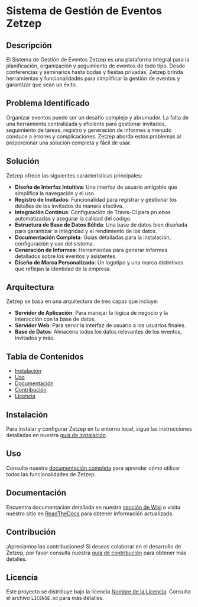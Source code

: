 # Sistema de Gestión de Eventos Zetzep

## Descripción

El Sistema de Gestión de Eventos Zetzep es una plataforma integral para la planificación, organización y seguimiento de eventos de todo tipo. Desde conferencias y seminarios hasta bodas y fiestas privadas, Zetzep brinda herramientas y funcionalidades para simplificar la gestión de eventos y garantizar que sean un éxito.

## Problema Identificado

Organizar eventos puede ser un desafío complejo y abrumador. La falta de una herramienta centralizada y eficiente para gestionar invitados, seguimiento de tareas, registro y generación de informes a menudo conduce a errores y complicaciones. Zetzep aborda estos problemas al proporcionar una solución completa y fácil de usar.

## Solución

Zetzep ofrece las siguientes características principales:
- **Diseño de Interfaz Intuitiva**: Una interfaz de usuario amigable que simplifica la navegación y el uso.
- **Registro de Invitados**: Funcionalidad para registrar y gestionar los detalles de los invitados de manera efectiva.
- **Integración Continua**: Configuración de Travis-CI para pruebas automatizadas y asegurar la calidad del código.
- **Estructura de Base de Datos Sólida**: Una base de datos bien diseñada para garantizar la integridad y el rendimiento de los datos.
- **Documentación Completa**: Guías detalladas para la instalación, configuración y uso del sistema.
- **Generación de Informes**: Herramientas para generar informes detallados sobre los eventos y asistentes.
- **Diseño de Marca Personalizado**: Un logotipo y una marca distintivos que reflejan la identidad de la empresa.

## Arquitectura

Zetzep se basa en una arquitectura de tres capas que incluye:
- **Servidor de Aplicación**: Para manejar la lógica de negocio y la interacción con la base de datos.
- **Servidor Web**: Para servir la interfaz de usuario a los usuarios finales.
- **Base de Datos**: Almacena todos los datos relevantes de los eventos, invitados y más.

## Tabla de Contenidos

- [Instalación](#instalación)
- [Uso](#uso)
- [Documentación](#documentación)
- [Contribución](#contribución)
- [Licencia](#licencia)

## Instalación

Para instalar y configurar Zetzep en tu entorno local, sigue las instrucciones detalladas en nuestra [guía de instalación](#link-a-la-guía-de-instalación).

## Uso

Consulta nuestra [documentación completa](#link-a-la-documentación) para aprender cómo utilizar todas las funcionalidades de Zetzep.

## Documentación

Encuentra documentación detallada en nuestra [sección de Wiki](#link-a-la-wiki) o visita nuestro sitio en [ReadTheDocs](#link-a-readthedocs) para obtener información actualizada.

## Contribución

¡Apreciamos las contribuciones! Si deseas colaborar en el desarrollo de Zetzep, por favor consulta nuestra [guía de contribución](#link-a-la-guía-de-contribución) para obtener más detalles.

## Licencia

Este proyecto se distribuye bajo la licencia [Nombre de la Licencia](#link-a-la-licencia). Consulta el archivo `LICENSE.md` para más detalles.
